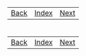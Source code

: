 <table width="100%">
    <tr>
        <td><a href="./../../005_Java_on_the_web/018_Calculator.md">Back</a></td>
        <td><a href="../Index.md">Index</a></td>
        <td><a href="./002_Mac_Install.md">Next</a></td>
    </tr>
</table>

#

#   

#

[]()
<table width="100%">
    <tr>
        <td><a href="./../../005_Java_on_the_web/018_Calculator.md">Back</a></td>
        <td><a href="../Index.md">Index</a></td>
        <td><a href="./002_Mac_Install.md">Next</a></td>
    </tr>
</table>